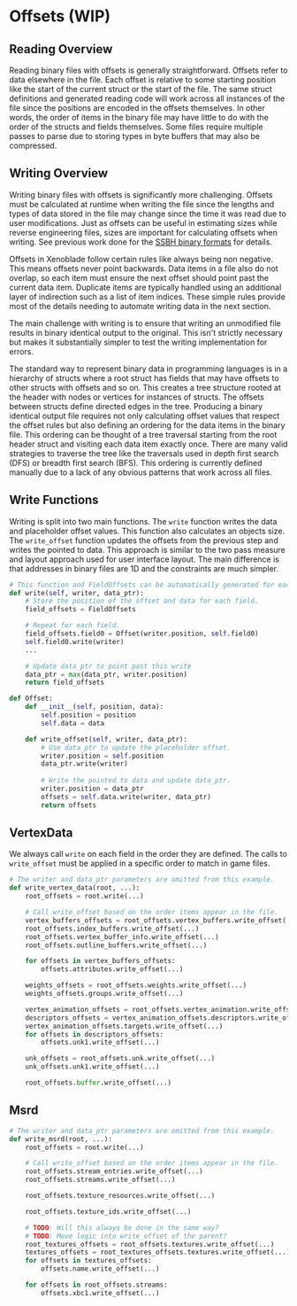 # Offsets (WIP)
## Reading Overview
Reading binary files with offsets is generally straightforward. Offsets refer to data elsewhere in the file. Each offset is relative to some starting position like the start of the current struct or the start of the file. The same struct definitions and generated reading code will work across all instances of the file since the positions are encoded in the offsets themselves. In other words, the order of items in the binary file may have little to do with the order of the structs and fields themselves. Some files require multiple passes to parse due to storing types in byte buffers that may also be compressed.

## Writing Overview
Writing binary files with offsets is significantly more challenging. Offsets must be calculated at runtime when writing the file since the lengths and types of data stored in the file may change since the time it was read due to user modifications. Just as offsets can be useful in estimating sizes while reverse engineering files, sizes are important for calculating offsets when writing. See previous work done for the [SSBH binary formats](https://github.com/ultimate-research/ssbh_lib/blob/master/ssbh_offsets.md) for details.

Offsets in Xenoblade follow certain rules like always being non negative. This means offsets never point backwards. Data items in a file also do not overlap, so each item must ensure the next offset should point past the current data item. Duplicate items are typically handled using an additional layer of indirection such as a list of item indices. These simple rules provide most of the details needing to automate writing data in the next section.

The main challenge with writing is to ensure that writing an unmodified file results in binary identical output to the original. This isn't strictly necessary but makes it substantially simpler to test the writing implementation for errors. 

The standard way to represent binary data in programming languages is in a hierarchy of structs where a root struct has fields that may have offsets to other structs with offsets and so on. This creates a tree structure rooted at the header with nodes or vertices for instances of structs. The offsets between structs define directed edges in the tree. Producing a binary identical output file requires not only calculating offset values that respect the offset rules but also defining an ordering for the data items in the binary file. This ordering can be thought of a tree traversal starting from the root header struct and visiting each data item exactly once. There are many valid strategies to traverse the tree like the traversals used in depth first search (DFS) or breadth first search (BFS). This ordering is currently defined manually due to a lack of any obvious patterns that work across all files.

## Write Functions
Writing is split into two main functions. The `write` function writes the data and placeholder offset values. This function also calculates an objects size. The `write_offset` function updates the offsets from the previous step and writes the pointed to data. This approach is similar to the two pass measure and layout approach used for user interface layout. The main difference is that addresses in binary files are 1D and the constraints are much simpler.

```python
# This function and FieldOffsets can be automatically generated for each type.
def write(self, writer, data_ptr):
    # Store the position of the offset and data for each field.
    field_offsets = FieldOffsets

    # Repeat for each field.
    field_offsets.field0 = Offset(writer.position, self.field0)
    self.field0.write(writer)
    ...

    # Update data_ptr to point past this write
    data_ptr = max(data_ptr, writer.position)
    return field_offsets

def Offset:
    def __init__(self, position, data):
        self.position = position
        self.data = data

    def write_offset(self, writer, data_ptr):
        # Use data_ptr to update the placeholder offset.
        writer.position = self.position
        data_ptr.write(writer)
    
        # Write the pointed to data and update data_ptr.
        writer.position = data_ptr
        offsets = self.data.write(writer, data_ptr)
        return offsets
```

## VertexData
We always call `write` on each field in the order they are defined.
The calls to `write_offset` must be applied in a specific order to match in game files.

```python
# The writer and data_ptr parameters are omitted from this example.
def write_vertex_data(root, ...):
    root_offsets = root.write(...)

    # Call write_offset based on the order items appear in the file.
    vertex_buffers_offsets = root_offsets.vertex_buffers.write_offset(...)
    root_offsets.index_buffers.write_offset(...)
    root_offsets.vertex_buffer_info.write_offset(...)
    root_offsets.outline_buffers.write_offset(...)

    for offsets in vertex_buffers_offsets:
        offsets.attributes.write_offset(...)

    weights_offsets = root_offsets.weights.write_offset(...)
    weights_offsets.groups.write_offset(...)

    vertex_animation_offsets = root_offsets.vertex_animation.write_offset(...)
    descriptors_offsets = vertex_animation_offsets.descriptors.write_offset(...)
    vertex_animation_offsets.targets.write_offset(...)
    for offsets in descriptors_offsets:
        offsets.unk1.write_offset(...)

    unk_offsets = root_offsets.unk.write_offset(...)
    unk_offsets.unk1.write_offset(...)

    root_offsets.buffer.write_offset(...)
```

## Msrd
```python
# The writer and data_ptr parameters are omitted from this example.
def write_msrd(root, ...):
    root_offsets = root.write(...)

    # Call write_offset based on the order items appear in the file.
    root_offsets.stream_entries.write_offset(...)
    root_offsets.streams.write_offset(...)

    root_offsets.texture_resources.write_offset(...)

    root_offsets.texture_ids.write_offset(...)

    # TODO: Will this always be done in the same way?
    # TODO: Move logic into write_offset of the parent?
    root_textures_offsets = root_offsets.textures.write_offset(...)
    textures_offsets = root_textures_offsets.textures.write_offset(...)
    for offsets in textures_offsets:
        offsets.name.write_offset(...)

    for offsets in root_offsets.streams:
        offsets.xbc1.write_offset(...)
```
